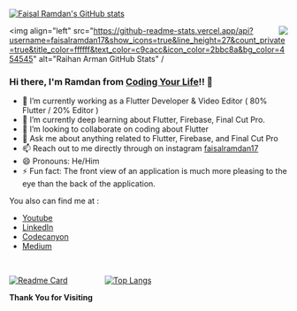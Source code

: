 [![Faisal Ramdan's GitHub stats](https://github-readme-stats.vercel.app/api?username=faisalramdan17&count_private=true&show_icons=true&hide=prs,contribs)](https://www.youtube.com/WithSnapCode?sub_confirmation=1)

<img align="right" src="https://github-readme-stats.vercel.app/api/top-langs/?username=faisalramdan17&title_color=ffffff&text_color=c9cacc&icon_color=2bbc8a&bg_color=454545" />

<img align="left" src="https://github-readme-stats.vercel.app/api?username=faisalramdan17&show_icons=true&line_height=27&count_private=true&title_color=ffffff&text_color=c9cacc&icon_color=2bbc8a&bg_color=454545" alt="Raihan Arman GitHub Stats" /

### Hi there, I'm Ramdan from [Coding Your Life](https://www.codingyourlife.id)!! 👋

- 🔭 I’m currently working as a Flutter Developer & Video Editor ( 80% Flutter / 20% Editor )
- 🌱 I’m currently deep learning about Flutter, Firebase, Final Cut Pro.
- 👯 I’m looking to collaborate on coding about Flutter
- 💬 Ask me about anything related to Flutter, Firebase, and Final Cut Pro
- 📫 Reach out to me directly through on instagram [faisalramdan17](https://www.instagram.com/faisalramdan17)
- 😄 Pronouns: He/Him
- ⚡ Fun fact: The front view of an application is much more pleasing to the eye than the back of the application.

You also can find me at :
- [Youtube](https://www.youtube.com/CodingYourLife?sub_confirmation=1) 
- [LinkedIn](https://www.linkedin.com/in/faisalramdan17) 
- [Codecanyon](https://codecanyon.net/user/codingyourlife/portfolio) 
- [Medium](codingyourlife.medium.com)

<br/>

<!-- contribs

Projects reviews that I touch with my cold hands 😄 :
- [Bicaraprint](http://phplaravel-478346-1675448.cloudwaysapps.com/) ( HOLD )
- [SREA](http://phplaravel-478346-1761094.cloudwaysapps.com/) ( Finish )
- [Cryptown](http://phplaravel-478346-1761820.cloudwaysapps.com/) ( Finish )
- Kugelmans [Before](https://www.kugelmans.com/) - [After](http://phplaravel-478346-1938053.cloudwaysapps.com/) ( Finish )
- Apotekmart [Before](http://www.apotekmart.com/) - [After](http://phplaravel-478346-1938053.cloudwaysapps.com/) ( Ongoing ) -->

[![Readme Card](https://github-readme-stats.vercel.app/api/pin/?username=faisalramdan17&repo=car_rental_lite&show_owner=true)](https://github.com/faisalramdan17/car_rental_lite)
&nbsp; &nbsp; &nbsp; &nbsp; &nbsp; &nbsp; &nbsp; &nbsp; [![Top Langs](https://github-readme-stats.vercel.app/api/top-langs/?username=faisalramdan17&hide=html,css,blade&langs_count=6&layout=compact&theme=graywhite&bg_color=#161b22,#0c0f13)](https://www.youtube.com/CodingYourLife?sub_confirmation=1)

<b>Thank You for Visiting</b>

<!--
**faisalramdan17/welcome** is a ✨ _special_ ✨ repository because its `README.md` (this file) appears on your GitHub profile.
Here are some ideas to get you started:
- 🤔 I’m looking for help with building an frontend using Tailwind CSS
-->
